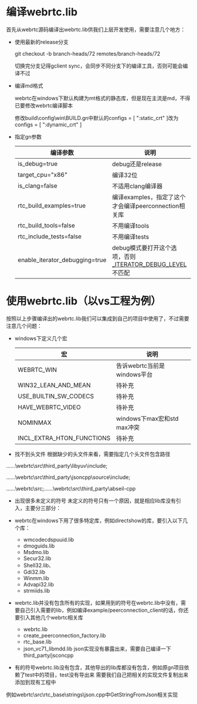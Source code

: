# 编译webrtc.lib
首先从webrtc源码编译出webrtc.lib供我们上层开发使用，需要注意几个地方：
- 使用最新的release分支

    git checkout -b branch-heads/72 remotes/branch-heads/72

    切换完分支记得gclient sync，会同步不同分支下的编译工具，否则可能会编译不过

- 编译md格式

    webrtc在windows下默认构建为mt格式的静态库，但是现在主流是md，不得已要修改webrtc编译脚本

    修改build\config\win\BUILD.gn中默认的configs = [ ":static_crt" ]改为configs = [ ":dynamic_crt" ]

- 指定gn参数

    编译参数|说明
    -|-
    is_debug=true|debug还是release
    target_cpu="x86"|编译32位
    is_clang=false|不适用clang编译器
    rtc_build_examples=true|编译examples，指定了这个才会编译peerconnection相关库
    rtc_build_tools=false|不用编译tools
    rtc_include_tests=false|不用编译tests
    enable_iterator_debugging=true|debug模式要打开这个选项，否则[_ITERATOR_DEBUG_LEVEL](https://docs.microsoft.com/en-us/cpp/standard-library/debug-iterator-support?view=vs-2019)不匹配
         

# 使用webrtc.lib（以vs工程为例）
按照以上步骤编译出的webrtc.lib我们可以集成到自己的项目中使用了，不过需要注意几个问题：

- windows下定义几个宏

    宏|说明
    -|-
    WEBRTC_WIN|告诉webrtc当前是windows平台
    WIN32_LEAN_AND_MEAN|待补充
    USE_BUILTIN_SW_CODECS|待补充
    HAVE_WEBRTC_VIDEO|待补充
    NOMINMAX|windows下max宏和std max冲突
    INCL_EXTRA_HTON_FUNCTIONS|待补充

- 找不到头文件
根据缺少的头文件来看，需要指定几个头文件包含路径

..\..\..\webrtc\src\third_party\libyuv\include;

..\..\..\webrtc\src\third_party\jsoncpp\source\include;

..\..\..\webrtc\src;..\..\..\webrtc\src\third_party\abseil-cpp

- 出现很多未定义的符号
未定义的符号只有一个原因，就是相应lib库没有引入，主要分三部分：

- webrtc在windows下用了很多特定库，例如directshow的库，要引入以下几个库：

    - wmcodecdspuuid.lib
    - dmoguids.lib
    - Msdmo.lib
    - Secur32.lib
    - Shell32.lib、
    - Gdi32.lib
    - Winmm.lib
    - Advapi32.lib
    - strmiids.lib

- webrtc.lib并没有包含所有的实现，如果用到的符号在webrtc.lib中没有，需要自己引入需要的lib，例如编译example/peerconnection_client的话，你还要引入其他几个webrtc相关库

    - webrtc.lib
    - create_peerconnection_factory.lib
    - rtc_base.lib 
    - json_vc71_libmdd.lib json实现没有暴露出来，需要自己编译一下third_party/jsconcpp

- 有的符号webrtc.lib没有包含，其他导出的lib库都没有包含，例如原gn项目依赖了test中的项目，test没有导出来
需要我们自己把相关的实现文件复制出来添加到现有工程中

例如webrtc\src\rtc_base\strings\json.cpp中GetStringFromJson相关实现